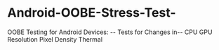 # Android-OOBE-Stress-Test-

OOBE Testing for Android Devices:
 -- Tests for Changes in-- 
    CPU
    GPU
    Resolution
    Pixel Density
    Thermal 